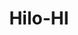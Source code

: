 ---
title: Hilo-HI
slug: hilo-hi
f_state:
- cms/state/hawaii.md
f_locations:
- cms/payday-loan/advance-til-payday-3434.md
- cms/payday-loan/hawaii-check-cashing-19354.md
- cms/payday-loan/money-mart-21436.md
- cms/payday-loan/pay-day-hawaii-23544.md
- cms/payday-loan/pay-day-hawaii-23546.md
- cms/payday-loan/payday-loan-23939.md
- cms/payday-loan/payday-loan-23940.md
- cms/payday-loan/payday-loans-24006.md
- cms/payday-loan/payday-lones-of-hawaii-24035.md
- cms/payday-loan/rent-a-center-25853.md
- cms/payday-loan/vericheck-28554.md
updated-on: '2024-05-30T13:41:28.615Z'
created-on: '2024-05-30T13:41:28.615Z'
published-on: '2024-05-30T13:54:32.469Z'
f_city: Hilo
layout: '[city].html'
tags: city
---
